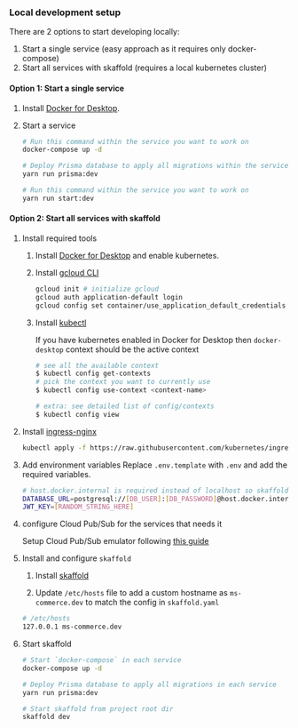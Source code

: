 ### Local development setup

There are 2 options to start developing locally:

1. Start a single service (easy approach as it requires only docker-compose)
2. Start all services with skaffold (requires a local kubernetes cluster)

#### Option 1: Start a single service

1. Install [Docker for Desktop](https://www.docker.com/products/docker-desktop/).

2. Start a service

   ```bash
   # Run this command within the service you want to work on
   docker-compose up -d

   # Deploy Prisma database to apply all migrations within the service you want to work on
   yarn run prisma:dev

   # Run this command within the service you want to work on
   yarn run start:dev
   ```

#### Option 2: Start all services with skaffold

1. Install required tools

   1. Install [Docker for Desktop](https://www.docker.com/products/docker-desktop/) and enable kubernetes.

   2. Install [gcloud CLI](https://cloud.google.com/sdk/docs/install)

      ```bash
      gcloud init # initialize gcloud
      gcloud auth application-default login
      gcloud config set container/use_application_default_credentials true
      ```

   3. Install [kubectl](https://kubernetes.io/docs/tasks/tools/)

      If you have kubernetes enabled in Docker for Desktop then `docker-desktop` context should be the active context

      ```bash
      # see all the available context
      $ kubectl config get-contexts
      # pick the context you want to currently use
      $ kubectl config use-context <context-name>

      # extra: see detailed list of config/contexts
      $ kubectl config view
      ```

2. Install [ingress-nginx](https://kubernetes.github.io/ingress-nginx/deploy/#quick-start)

   ```bash
   kubectl apply -f https://raw.githubusercontent.com/kubernetes/ingress-nginx/controller-v1.5.1/deploy/static/provider/cloud/deploy.yaml
   ```

3. Add environment variables
   Replace `.env.template` with `.env` and add the required variables.

   ```bash
   # host.docker.internal is required instead of localhost so skaffold can connect to docker-compose
   DATABASE_URL=postgresql://[DB_USER]:[DB_PASSWORD]@host.docker.internal:[DB_PORT]/[DB]
   JWT_KEY=[RANDOM_STRING_HERE]
   ```

4. configure Cloud Pub/Sub for the services that needs it

   Setup Cloud Pub/Sub emulator following [this guide](https://cloud.google.com/pubsub/docs/emulator)

5. Install and configure `skaffold`

   1. Install [skaffold](https://skaffold.dev)

   2. Update `/etc/hosts` file to add a custom hostname as `ms-commerce.dev` to match the config in `skaffold.yaml`

   ```bash
   # /etc/hosts
   127.0.0.1 ms-commerce.dev
   ```

6. Start skaffold

   ```bash
   # Start `docker-compose` in each service
   docker-compose up -d

   # Deploy Prisma database to apply all migrations in each service
   yarn run prisma:dev

   # Start skaffold from project root dir
   skaffold dev
   ```
